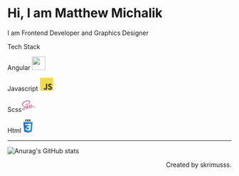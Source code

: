 <h1 align="left">Hi, I am Matthew Michalik</h1>
<p color="grey"> I am Frontend Developer and Graphics Designer </p>
<p align="left">Tech Stack</p>
<p align="left"> Angular <img src="https://angular.io/assets/images/logos/angular/angular.svg" width="30" height="30"/></p>
<p align="left"> Javascript <img src="https://raw.githubusercontent.com/devicons/devicon/master/icons/javascript/javascript-original.svg" width="30" height="30"/> </p>
<p align="left"> Scss<img src="https://raw.githubusercontent.com/devicons/devicon/master/icons/sass/sass-original.svg" width="30" height="30"/> </p>
<p align="left"> Html<img src="https://raw.githubusercontent.com/devicons/devicon/master/icons/css3/css3-original-wordmark.svg" width="30" height="30"/> </p>

 ---

<div align="left">
  
![Anurag's GitHub stats](https://github-readme-stats.vercel.app/api?username=skrimusss&show_icons=true&theme=synthwave)
  
</div>

<p align="right"> Created by skrimusss. </p>
